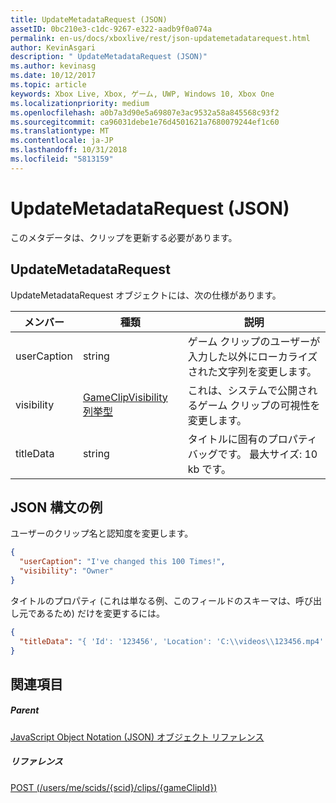 ```yaml
---
title: UpdateMetadataRequest (JSON)
assetID: 0bc210e3-c1dc-9267-e322-aadb9f0a074a
permalink: en-us/docs/xboxlive/rest/json-updatemetadatarequest.html
author: KevinAsgari
description: " UpdateMetadataRequest (JSON)"
ms.author: kevinasg
ms.date: 10/12/2017
ms.topic: article
keywords: Xbox Live, Xbox, ゲーム, UWP, Windows 10, Xbox One
ms.localizationpriority: medium
ms.openlocfilehash: a0b7a3d90e5a69807e3ac9532a58a845568c93f2
ms.sourcegitcommit: ca96031debe1e76d4501621a7680079244ef1c60
ms.translationtype: MT
ms.contentlocale: ja-JP
ms.lasthandoff: 10/31/2018
ms.locfileid: "5813159"
---
```

# <a name="updatemetadatarequest-json"></a>UpdateMetadataRequest (JSON)
このメタデータは、クリップを更新する必要があります。 
<a id="ID4EN"></a>

 
## <a name="updatemetadatarequest"></a>UpdateMetadataRequest
 
UpdateMetadataRequest オブジェクトには、次の仕様があります。
 
| メンバー| 種類| 説明| 
| --- | --- | --- | 
| userCaption| string| ゲーム クリップのユーザーが入力した以外にローカライズされた文字列を変更します。| 
| visibility| [GameClipVisibility 列挙型](../enums/gvr-enum-gameclipvisibility.md)| これは、システムで公開されるゲーム クリップの可視性を変更します。| 
| titleData| string| タイトルに固有のプロパティ バッグです。 最大サイズ: 10 kb です。| 
  
<a id="ID4EBC"></a>

 
## <a name="sample-json-syntax"></a>JSON 構文の例
 
ユーザーのクリップ名と認知度を変更します。
 

```json
{
  "userCaption": "I've changed this 100 Times!",
  "visibility": "Owner"
}

```

 
タイトルのプロパティ (これは単なる例、このフィールドのスキーマは、呼び出し元であるため) だけを変更するには。
 

```json
{
  "titleData": "{ 'Id': '123456', 'Location': 'C:\\videos\\123456.mp4' }"
}

```

  
<a id="ID4EQC"></a>

 
## <a name="see-also"></a>関連項目
 
<a id="ID4ESC"></a>

 
##### <a name="parent"></a>Parent 

[JavaScript Object Notation (JSON) オブジェクト リファレンス](atoc-xboxlivews-reference-json.md)

  
<a id="ID4E3C"></a>

 
##### <a name="reference"></a>リファレンス 

[POST (/users/me/scids/{scid}/clips/{gameClipId})](../uri/dvr/uri-usersmescidclipsgameclipidpost.md)

   
